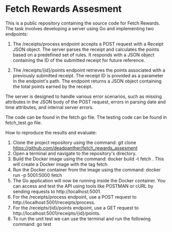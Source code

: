 # Fetch Rewards Assesment
This is a public repository containing the source code for Fetch Rewards. 
The task involves developing a server using Go and implementing two endpoints:

1. The /receipts/process endpoint accepts a POST request with a Receipt JSON object. The server parses the receipt and calculates the points based on a predefined set of rules. It responds with a JSON object containing the ID of the submitted receipt for future reference.

2. The /receipts/{id}/points endpoint retrieves the points associated with a previously submitted receipt. The receipt ID is provided as a parameter in the endpoint's path. The endpoint returns a JSON object containing the total points earned by the receipt.

The server is designed to handle various error scenarios, such as missing attributes in the JSON body of the POST request, errors in parsing date and time attributes, and internal server errors.

The code can be found in the fetch.go file.
The testing code can be found in fetch_test.go file.

How to reproduce the results and evaluate:

1. Clone the project repository using the command: git clone https://github.com/deadpanther/fetch_rewards_assesment
2. Open a terminal and navigate to the repository's directory.
3. Build the Docker image using the command: docker build -t fetch . This will create a Docker image with the tag fetch.
4. Run the Docker container from the image using the command: docker run -p 5001:5000 fetch
5. The Go application will now be running inside the Docker container. You can access and test the API using tools like POSTMAN or cURL by sending requests to http://localhost:5001.
6. For the /receipts/process endpoint, use a POST request to http://localhost:5001/receipts/process.
7. For the /receipts/{id}/points endpoint, use a GET request to http://localhost:5001/receipts/{id}/points.
8. To run the unit test we can use the terminal and run the following command: go test